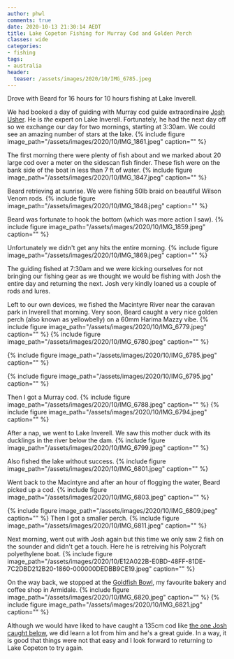 ```yaml
---
author: phwl
comments: true
date: 2020-10-13 21:30:14 AEDT
title: Lake Copeton Fishing for Murray Cod and Golden Perch
classes: wide
categories:
- fishing
tags:
- australia
header:
  teaser: /assets/images/2020/10/IMG_6785.jpeg
---
```


Drove with Beard for 16 hours for 10 hours fishing at Lake Inverell.

<!-- more -->
We had booked a day of guiding with Murray cod guide extraordinaire [Josh Usher](https://www.instagram.com/fishing_with_usher__guide/). He is *the* expert on Lake Inverell. Fortunately, he had the next day off so we exchange our day for two mornings, starting at 3:30am. We could see an amazing number of stars at the lake.
{% include figure image_path="/assets/images/2020/10/IMG_1861.jpeg" caption="" %}

The first morning there were plenty of fish about and we marked about 20 large cod over a meter on the sidescan fish finder. These fish were on the bank side of the boat in less than 7 ft of water.
{% include figure image_path="/assets/images/2020/10/IMG_1847.jpeg" caption="" %}

Beard retrieving at sunrise. We were fishing 50lb braid on beautiful Wilson Venom rods.
{% include figure image_path="/assets/images/2020/10/IMG_1848.jpeg" caption="" %}

Beard was fortunate to hook the bottom (which was more action I saw).
{% include figure image_path="/assets/images/2020/10/IMG_1859.jpeg" caption="" %}

Unfortunately we didn't get any hits the entire morning.
{% include figure image_path="/assets/images/2020/10/IMG_1869.jpeg" caption="" %}

The guiding fished at 7:30am and we were kicking ourselves for not bringing our fishing gear as we thought we would be fishing with Josh the entire day and returning the next. Josh very kindly loaned us a couple of rods and lures.

Left to our own devices, we fished the Macintyre River near the caravan park in Inverell that morning. Very soon, Beard caught a very nice golden perch (also known as yellowbelly) on a 60mm Harima Mazzy vibe.
{% include figure image_path="/assets/images/2020/10/IMG_6779.jpeg" caption="" %}
{% include figure image_path="/assets/images/2020/10/IMG_6780.jpeg" caption="" %}

{% include figure image_path="/assets/images/2020/10/IMG_6785.jpeg" caption="" %}

{% include figure image_path="/assets/images/2020/10/IMG_6795.jpg" caption="" %}



Then I got a Murray cod.
{% include figure image_path="/assets/images/2020/10/IMG_6788.jpeg" caption="" %}
{% include figure image_path="/assets/images/2020/10/IMG_6794.jpeg" caption="" %}

After a nap, we went to Lake Inverell. We saw this mother duck with its ducklings in the river below the dam.
{% include figure image_path="/assets/images/2020/10/IMG_6799.jpeg" caption="" %}

Also fished the lake without success.
{% include figure image_path="/assets/images/2020/10/IMG_6801.jpeg" caption="" %}

Went back to the Macintyre and after an hour of flogging the water, Beard picked up a cod.
{% include figure image_path="/assets/images/2020/10/IMG_6803.jpeg" caption="" %}

{% include figure image_path="/assets/images/2020/10/IMG_6809.jpeg" caption="" %}
Then I got a smaller perch.
{% include figure image_path="/assets/images/2020/10/IMG_6811.jpeg" caption="" %}

Next morning, went out with Josh again but this time we only saw 2 fish on the sounder and didn't get a touch. Here he is retreiving his Polycraft polyethylene boat.
{% include figure image_path="/assets/images/2020/10/E12A022B-E0BD-48FF-81DE-7C2DBD212B20-1860-000000DEDBB9CE19.jpeg" caption="" %}

On the way back, we stopped at the [Goldfish Bowl](https://www.facebook.com/thegoldfishbowlbakery/), my favourite bakery and coffee shop in Armidale.
{% include figure image_path="/assets/images/2020/10/IMG_6820.jpeg" caption="" %}
{% include figure image_path="/assets/images/2020/10/IMG_6821.jpg" caption="" %}

Although we would have liked to have caught a 135cm cod like [the one Josh caught below](https://www.northerndailyleader.com.au/story/6428962/absolute-monster-josh-usher-lands-humongous-murray-cod/), we did learn a lot from him and he's a great guide. In a way, it is good that things were not that easy and I look forward to returning to Lake Copeton to try again.

<img src="https://nnimgt-a.akamaihd.net/transform/v1/crop/frm/iViHsQkuwAs9FXZ3pcZDd6/e9a67f97-cc8a-4a1b-8fe2-2270a32b4644.jpg/r0_0_764_480_w1200_h678_fmax.jpg" alt="">
